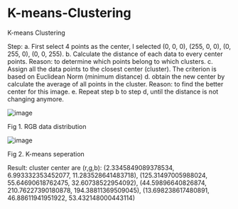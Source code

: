 # K-means-Clustering
K-means Clustering


Step:
a. First select 4 points as the center, I selected (0, 0, 0), (255, 0, 0), (0, 255, 0), (0, 0, 255).
b. Calculate the distance of each data to every center points. Reason: to determine which points belong to which clusters.
c. Assign all the data points to the closest center (cluster). The criterion is based on Euclidean Norm (minimum distance)
d. obtain the new center by calculate the average of all points in the cluster. Reason: to find the better center for this image.
e. Repeat step b to step d, until the distance is not changing anymore.  

![image](https://user-images.githubusercontent.com/55338365/170852841-8149f0d8-ac2e-41ef-900d-85b4612d9818.png)

Fig 1. RGB data distribution

![image](https://user-images.githubusercontent.com/55338365/170852852-d3aca47f-f6ed-47e8-b273-7651d54ada6e.png)

Fig 2. K-means seperation


Result:
cluster center are (r,g,b): 
(2.3345849089378534, 6.993332353452077, 11.283528641483718), 
(125.31497005988024, 55.64690618762475, 32.60738522954092), 
(44.59896640826874, 210.76227390180878, 194.38811369509045), 
(13.698238617480891, 46.88611941951922, 53.432148000443114)

















